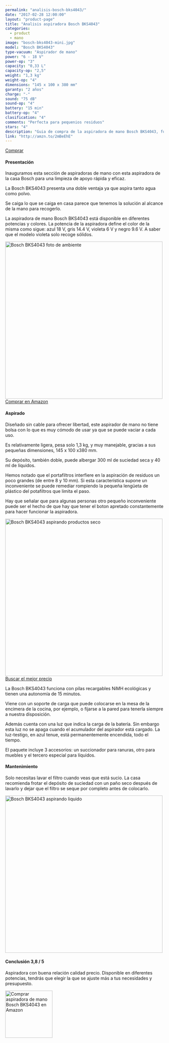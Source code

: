 ```yaml
---
permalink: "analisis-bosch-bks4043/"
date: "2017-02-28 12:00:00"
layout: "product-page"
title: "Analisis aspiradora Bosch BKS4043"
categories:
  - product
  - mano
image: "bosch-bks4043-mini.jpg"
model: "Bosch BKS4043"
type-vacuum: "Aspirador de mano"
power: "6 - 18 V"
power-op: "3"
capacity: "0,33 L"
capacity-op: "2,5"
weight: "1,3 kg"
weight-op: "4"
dimensions: "145 x 100 x 380 mm"
garanty: "2 años"
charge: "-"
sound: "75 dB"
sound-op: "4"
battery: "15 min"
battery-op: "4"
clasification: "4"
comments: "Perfecta para pequenios residuos"
stars: "4"
description: "Guia de compra de la aspiradora de mano Bosch BKS4043, funcionamiento, aspirado, características y las mejores ofertas."
link: "http://amzn.to/2mBeEhE"  
---
```


  <div class="text-center">
    <a class="button" href="http://amzn.to/2j0CVjf">Comprar</a>
  </div>

#### Presentación

Inauguramos esta sección de aspiradoras de mano con esta aspiradora de la casa Bosch para una limpieza de apoyo rápida y eficaz.

La Bosch BKS4043 presenta una doble ventaja ya que aspira tanto agua como polvo.

Se caiga lo que se caiga en casa parece que tenemos la solución al alcance de la mano para recogerlo.

La aspiradora de mano Bosch BKS4043 está disponible en diferentes potencias y colores. La potencia de la aspiradora define el color de la misma como sigue: azul 18 V, gris 14.4 V, violeta 6 V y negro 9.6 V.
A saber que el modelo violeta solo recoge sólidos.

<div class="text-center">
  <img src="{{ site.url }}/assets/img/BKS404314,4V/BKS4043_PRINCIPAL.jpg" width="500" height="auto" alt="Bosch BKS4043 foto de ambiente">
</div>

<div class="text-center">
  <a class="button" href="http://amzn.to/2mBeEhE">Comprar en Amazon</a>
</div>

#### Aspirado

Diseñado sin cable para ofrecer libertad, este aspirador de mano no tiene bolsa con lo que es muy cómodo de usar ya que se puede vaciar a cada uso.

Es relativamente ligera, pesa solo 1,3 kg, y muy manejable, gracias a sus pequeñas dimensiones, 145 x 100 x380 mm.

Su depósito, también doble, puede albergar 300 ml de suciedad seca y 40 ml de líquidos.

Hemos notado que el portafiltros interfiere en la aspiración de residuos un poco grandes (de entre 8 y 10 mm). Si esta característica supone un inconveniente se puede remediar rompiendo la pequeña lengüeta de plástico del potafiltros que limita el paso.

Hay que señalar que para algunas personas otro pequeño inconveniente puede ser el hecho de que hay que tener el boton apretado constantemente para hacer funcionar la aspiradora.

<div class="text-center">
  <img src="{{ site.url }}/assets/img/BKS404314,4V/BKS4043_seco.jpg" width="500" height="auto" alt="Bosch BKS4043 aspirando productos seco">
</div>

<div class="text-center">
  <a class="button" href="http://amzn.to/2mBeEhE">Buscar el mejor precio</a>
</div>

La Bosch BKS4043 funciona con pilas recargables NiMH ecológicas y tienen una autonomía de 15 minutos.

Viene con un soporte de carga que puede colocarse en la mesa de la encimera de la cocina, por ejemplo, o fijarse a la pared para tenerla siempre a nuestra disposición.

Además cuenta con una luz que indica la carga de la batería. Sin embargo esta luz no se apaga cuando el acumulador del aspirador está cargado. La luz-testigo, en azul tenue, está permanentemente encendida, todo el tiempo.

El paquete incluye 3 accesorios: un succionador para ranuras, otro para muebles y el tercero especial para líquidos.

#### Mantenimiento

Solo necesitas lavar el filtro cuando veas que está sucio. La casa recomienda frotar el depósito de suciedad con un paño seco después de lavarlo y dejar que el filtro se seque por completo antes de colocarlo.

<div class="text-center">
  <img src="{{ site.url }}/assets/img/BKS404314,4V/BKS4043_humedo.jpg" width="500" height="auto" alt="Bosch BKS4043 aspirando liquido">
</div>

#### Conclusión 3,8 / 5

Aspiradora con buena relación calidad precio.
Disponible en diferentes potencias, tendrás que elegir la que se ajuste más a tus necesidades y presupuesto.

<div class="text-center">
  <a href="http://amzn.to/2mBeEhE"><img src="{{ site.url }}/assets/img/disponible-en-amazon.jpg" width="150" height="auto" alt="Comprar aspiradora de mano Bosch BKS4043 en Amazon"></a>
</div>
